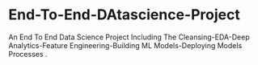# End-To-End-DAtascience-Project
An End To End Data Science Project Including The Cleansing-EDA-Deep Analytics-Feature Engineering-Building ML Models-Deploying Models Processes .
